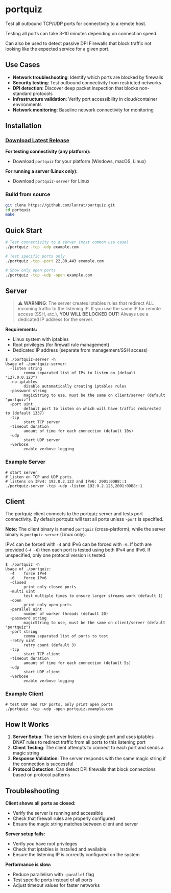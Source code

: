 # portquiz

Test all outbound TCP/UDP ports for connectivity to a remote host.

Testing all ports can take 3-10 minutes depending on connection speed.

Can also be used to detect passive DPI Firewalls that block traffic not looking like the expected service for a given port.

## Use Cases

- **Network troubleshooting**: Identify which ports are blocked by firewalls
- **Security testing**: Test outbound connectivity from restricted networks
- **DPI detection**: Discover deep packet inspection that blocks non-standard protocols
- **Infrastructure validation**: Verify port accessibility in cloud/container environments
- **Network monitoring**: Baseline network connectivity for monitoring

## Installation

### [Download Latest Release](https://github.com/lanrat/portquiz/releases)

**For testing connectivity (any platform):**

- Download `portquiz` for your platform (Windows, macOS, Linux)

**For running a server (Linux only):**

- Download `portquiz-server` for Linux

### Build from source

```bash
git clone https://github.com/lanrat/portquiz.git
cd portquiz
make
```

## Quick Start

```bash
# Test connectivity to a server (most common use case)
./portquiz -tcp -udp example.com

# Test specific ports only
./portquiz -tcp -port 22,80,443 example.com

# Show only open ports
./portquiz -tcp -udp -open example.com
```

## Server

> ⚠️ **WARNING**: The server creates iptables rules that redirect ALL incoming traffic to the listening IP. If you use the same IP for remote access (SSH, etc.), **YOU WILL BE LOCKED OUT**! Always use a dedicated IP address for the server.

**Requirements:**
- Linux system with iptables
- Root privileges (for firewall rule management)
- Dedicated IP address (separate from management/SSH access)

```shell
$ ./portquiz-server -h
Usage of ./portquiz-server:
  -listen string
        comma separated list of IPs to listen on (default "127.0.0.123")
  -no-iptables
        disable automatically creating iptables rules
  -password string
        magicString to use, must be the same on client/server (default "portquiz")
  -port uint
        default port to listen on which will have traffic redirected to (default 1337)
  -tcp
        start TCP server
  -timeout duration
        amount of time for each connection (default 10s)
  -udp
        start UDP server
  -verbose
        enable verbose logging
```

### Example Server

```shell
# start server
# listen on TCP and UDP ports
# listens on IPv4: 192.0.2.123 and IPv6: 2001:0DB8::1
./portquiz-server -tcp -udp -listen 192.0.2.123,2001:0DB8::1
```

## Client

The portquiz client connects to the portquiz server and tests port connectivity. By default portquiz will test all ports unless `-port` is specified.

**Note:** The client binary is named `portquiz` (cross-platform), while the server binary is `portquiz-server` (Linux only).

IPv4 can be forced with `-4` and IPv6 can be forced with `-6`. If both are provided (`-4 -6`) then each port is tested using both IPv4 and IPv6. If unspecified, only one protocol version is tested.

```shell
$ ./portquiz -h
Usage of ./portquiz:
  -4    force IPv4
  -6    force IPv6
  -closed
        print only closed ports
  -multi uint
        test multiple times to ensure larger streams work (default 1)
  -open
        print only open ports
  -parallel uint
        number of worker threads (default 20)
  -password string
        magicString to use, must be the same on client/server (default "portquiz")
  -port string
        comma separated list of ports to test
  -retry uint
        retry count (default 3)
  -tcp
        start TCP client
  -timeout duration
        amount of time for each connection (default 5s)
  -udp
        start UDP client
  -verbose
        enable verbose logging
```

### Example Client

```shell
# test UDP and TCP ports, only print open ports
./portquiz -tcp -udp -open portquiz.example.com
```

## How It Works

1. **Server Setup**: The server listens on a single port and uses iptables DNAT rules to redirect traffic from all ports to this listening port
2. **Client Testing**: The client attempts to connect to each port and sends a magic string
3. **Response Validation**: The server responds with the same magic string if the connection is successful
4. **Protocol Detection**: Can detect DPI firewalls that block connections based on protocol patterns

## Troubleshooting

**Client shows all ports as closed:**
- Verify the server is running and accessible
- Check that firewall rules are properly configured
- Ensure the magic string matches between client and server

**Server setup fails:**
- Verify you have root privileges
- Check that iptables is installed and available
- Ensure the listening IP is correctly configured on the system

**Performance is slow:**
- Reduce parallelism with `-parallel` flag
- Test specific ports instead of all ports
- Adjust timeout values for faster networks
